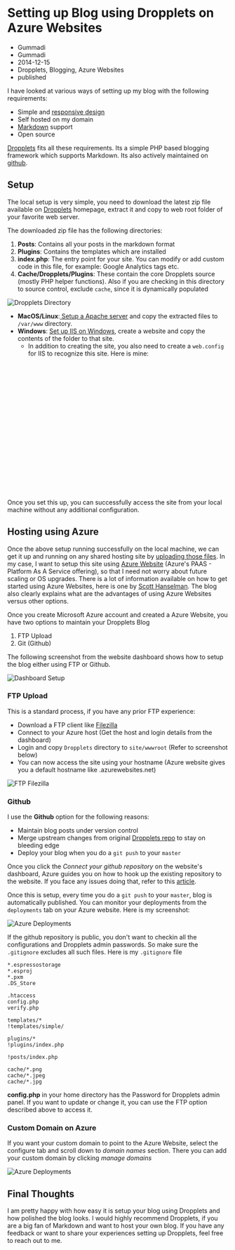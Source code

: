 # Setting up Blog using Dropplets on Azure Websites
- Gummadi
- Gummadi
- 2014-12-15
- Dropplets, Blogging, Azure Websites
- published

I have looked at various ways of setting up my blog with the following requirements:

- Simple and [responsive design](http://en.wikipedia.org/wiki/Responsive_web_design)
- Self hosted on my domain
- [Markdown](http://daringfireball.net/projects/markdown/syntax) support
- Open source

[Dropplets](http://dropplets.com/) fits all these requirements. Its a simple PHP based blogging framework which supports Markdown. Its also actively maintained on [github](https://github.com/Circa75/dropplets). 

## Setup ##

The local setup is very simple, you need to download the latest zip file available on [Dropplets](http://dropplets.com/) homepage, extract it and copy to web root folder of your favorite web server. 

The downloaded zip file has the following directories:

1. **Posts**: Contains all your posts in the markdown format
2. **Plugins**: Contains the templates which are installed
3. **index.php**: The entry point for your site. You can modify or add custom code in this file, for example: Google Analytics tags etc.
4. **Cache/Dropplets/Plugins**: These contain the core Dropplets source (mostly PHP helper functions). Also if you are checking in this directory to source control, exclude `cache`, since it is dynamically populated 

![Dropplets Directory](http://googledrive.com/host/0B-_fDRYNhz_Rdi1VSnVIN01WbUk/dropplets_directory.png)


* **MacOS/Linux**:[ Setup a Apache server](https://www.digitalocean.com/community/tutorials/how-to-set-up-apache-virtual-hosts-on-ubuntu-14-04-lts) and copy the extracted files to `/var/www` directory.
* **Windows**: [Set up IIS on Windows](http://support.microsoft.com/kb/323972), create a website and copy the contents of the folder to that site.
	* In addition to creating the site, you also need to create a `web.config` for IIS to recognize this site. Here is mine:
	
<pre><code>
	<?xml version="1.0"?>
    	<configuration>
    	<system.web>
    		<compilation debug="false" targetFramework="4.0" />
    	</system.web>
    	<system.webServer>
    		 <rewrite>
    			<rules>
    			   <rule name="Main Rule" stopProcessing="true">
    				  <match url="(.*)" />
    				  <conditions logicalGrouping="MatchAll">
    					<add input="{REQUEST_FILENAME}" matchType="IsFile" negate="true" />
    					<add input="{REQUEST_FILENAME}" matchType="IsDirectory" negate="true" />
    				  </conditions>
    				  <action type="Rewrite" url="index.php?filename={R:1}" />
    			   </rule>
    			</rules>
    		 </rewrite>
    	</system.webServer>
    	</configuration>		
</pre></code>

Once you set this up, you can successfully access the site from your local machine without any additional configuration. 

## Hosting using Azure ##

Once the above setup running successfully on the local machine, we can get it up and running on any shared hosting site by [uploading those files](http://webdesign.tutsplus.com/articles/how-to-get-dropplets-cms-up-and-running--cms-19835). In my case, I want to setup this site using [Azure Website](http://azure.microsoft.com/en-us/services/websites/) (Azure's PAAS - Platform As A Service offering), so that I need not worry about future scaling or OS upgrades. There is a lot of information available on how to get started using Azure Websites, here is one by [Scott Hanselman](http://www.hanselman.com/blog/PennyPinchingInTheCloudWhenDoAzureWebsitesMakeSense.aspx). The blog also clearly explains what are the advantages of using Azure Websites versus other options.   

Once you create Microsoft Azure account and created a Azure Website, you have two options to maintain your Dropplets Blog

1. FTP Upload
2. Git (Github)

The following screenshot from the website dashboard shows how to setup the blog either using FTP or Github.

![Dashboard Setup](http://googledrive.com/host/0B-_fDRYNhz_Rdi1VSnVIN01WbUk/dashboardsetup.png)

### FTP Upload ###

This is a standard process, if you have any prior FTP experience:

* Download a FTP client like [Filezilla](https://filezilla-project.org/)
* Connect to your Azure host (Get the host and login details from the dashboard)
* Login and copy `Dropplets` directory to `site/wwwroot` (Refer to screenshot below)  
* You can now access the site using your hostname (Azure website gives you a default hostname like <xyz>.azurewebsites.net)

![FTP Filezilla](http://googledrive.com/host/0B-_fDRYNhz_Rdi1VSnVIN01WbUk/ftpfilezilla.png)

### Github ###

I use the **Github** option for the following reasons:

* Maintain blog posts under version control
* Merge upstream changes from original [Dropplets repo](https://github.com/circa75/dropplets) to stay on bleeding edge
* Deploy your blog when you do a `git push` to your `master`

Once you click the *Connect your github repository* on the website's dashboard, Azure guides you on how to hook up the existing repository to the website. If you face any issues doing that, refer to this [article](http://azure.microsoft.com/en-us/documentation/articles/web-sites-publish-source-control/#Step7).

Once this is setup, every time you do a `git push` to your `master`, blog is automatically published. You can monitor your deployments from the `deployments` tab on your Azure website. Here is my screenshot:

![Azure Deployments](http://googledrive.com/host/0B-_fDRYNhz_Rdi1VSnVIN01WbUk/azure_deployments.png)

If the github repository is public, you don't want to checkin all the configurations and Dropplets admin passwords. So make sure the `.gitignore` excludes all such files. Here is my `.gitignore` file

	*.espressostorage
	*.esproj
	*.pxm
	.DS_Store
	
	.htaccess
	config.php
	verify.php
	
	templates/*
	!templates/simple/
	
	plugins/*
	!plugins/index.php
	
	!posts/index.php
	
	cache/*.png
	cache/*.jpeg
	cache/*.jpg
	 
**config.php** in your home directory has the Password for Dropplets admin panel. If you want to update or change it, you can use the FTP option described above to access it.

### Custom Domain on Azure ###

If you want your custom domain to point to the Azure Website, select the configure tab and scroll down to *domain names* section. There you can add your custom domain by clicking *manage domains*

![Azure Deployments](http://googledrive.com/host/0B-_fDRYNhz_Rdi1VSnVIN01WbUk/domain_name.png)


## Final Thoughts ##

I am pretty happy with how easy it is setup your blog using Dropplets and how polished the blog looks. I would highly recommend Dropplets, if you are a big fan of Markdown and want to host your own blog. If you have any feedback or want to share your experiences setting up Dropplets, feel free to reach out to me.  
